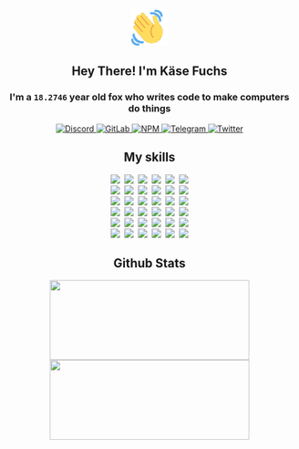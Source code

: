 <div><p align=center><img src=./resources/images/wave.gif width=64px height=64px></p><h2 align=center>Hey There! I'm Käse Fuchs</h2><h3 align=center>I'm a <code>18.2746</code> year old fox who writes code to make computers do things</h3><p align=center><a href=https://discord.com/users/507526681125322772><img alt=Discord src="https://img.shields.io/badge/Discord-5865F2?logo=discord&logoColor=white&style=flat-square#b5c328f5a6c8b784687721fc9ab92e99"> </a><a href=https://gitlab.com/kasefuchs><img alt=GitLab src="https://img.shields.io/badge/GitLab-330F63?logo=gitlab&logoColor=white&style=flat-square#b5c328f5a6c8b784687721fc9ab92e99"> </a><a href=https://npmjs.com/~kasefuchs><img alt=NPM src="https://img.shields.io/badge/NPM-CB3837?logo=npm&logoColor=white&style=flat-square#b5c328f5a6c8b784687721fc9ab92e99"> </a><a href=https://t.me/kasefuchs><img alt=Telegram src="https://img.shields.io/badge/Telegram-2CA5E0?logo=telegram&logoColor=white&style=flat-square#b5c328f5a6c8b784687721fc9ab92e99"> </a><a href=https://twitter.com/kasefuchs><img alt=Twitter src="https://img.shields.io/badge/Twitter-1DA1F2?logo=twitter&logoColor=white&style=flat-square#b5c328f5a6c8b784687721fc9ab92e99"></a></p><h2 align=center>My skills</h2><p align=center><a href=https://aws.amazon.com/ ><picture><source srcset="https://skillicons.dev/icons?i=aws&theme=dark#b5c328f5a6c8b784687721fc9ab92e99" media="(prefers-color-scheme: dark)"><source srcset="https://skillicons.dev/icons?i=aws&theme=light#b5c328f5a6c8b784687721fc9ab92e99" media="(prefers-color-scheme: light), (prefers-color-scheme: no-preference)"><img src="https://skillicons.dev/icons?i=aws&theme=light#b5c328f5a6c8b784687721fc9ab92e99"></picture></a>&nbsp;&nbsp;<a href=https://en.wikipedia.org/wiki/Bash_(Unix_shell)><picture><source srcset="https://skillicons.dev/icons?i=bash&theme=dark#b5c328f5a6c8b784687721fc9ab92e99" media="(prefers-color-scheme: dark)"><source srcset="https://skillicons.dev/icons?i=bash&theme=light#b5c328f5a6c8b784687721fc9ab92e99" media="(prefers-color-scheme: light), (prefers-color-scheme: no-preference)"><img src="https://skillicons.dev/icons?i=bash&theme=light#b5c328f5a6c8b784687721fc9ab92e99"></picture></a>&nbsp;&nbsp;<a href=https://discord.com/developers/docs><picture><source srcset="https://skillicons.dev/icons?i=bots&theme=dark#b5c328f5a6c8b784687721fc9ab92e99" media="(prefers-color-scheme: dark)"><source srcset="https://skillicons.dev/icons?i=bots&theme=light#b5c328f5a6c8b784687721fc9ab92e99" media="(prefers-color-scheme: light), (prefers-color-scheme: no-preference)"><img src="https://skillicons.dev/icons?i=bots&theme=light#b5c328f5a6c8b784687721fc9ab92e99"></picture></a>&nbsp;&nbsp;<a href=https://www.cloudflare.com/ ><picture><source srcset="https://skillicons.dev/icons?i=cloudflare&theme=dark#b5c328f5a6c8b784687721fc9ab92e99" media="(prefers-color-scheme: dark)"><source srcset="https://skillicons.dev/icons?i=cloudflare&theme=light#b5c328f5a6c8b784687721fc9ab92e99" media="(prefers-color-scheme: light), (prefers-color-scheme: no-preference)"><img src="https://skillicons.dev/icons?i=cloudflare&theme=light#b5c328f5a6c8b784687721fc9ab92e99"></picture></a>&nbsp;&nbsp;<a href=https://en.wikipedia.org/wiki/CSS><picture><source srcset="https://skillicons.dev/icons?i=css&theme=dark#b5c328f5a6c8b784687721fc9ab92e99" media="(prefers-color-scheme: dark)"><source srcset="https://skillicons.dev/icons?i=css&theme=light#b5c328f5a6c8b784687721fc9ab92e99" media="(prefers-color-scheme: light), (prefers-color-scheme: no-preference)"><img src="https://skillicons.dev/icons?i=css&theme=light#b5c328f5a6c8b784687721fc9ab92e99"></picture></a>&nbsp;&nbsp;<a href=https://www.docker.com/ ><picture><source srcset="https://skillicons.dev/icons?i=docker&theme=dark#b5c328f5a6c8b784687721fc9ab92e99" media="(prefers-color-scheme: dark)"><source srcset="https://skillicons.dev/icons?i=docker&theme=light#b5c328f5a6c8b784687721fc9ab92e99" media="(prefers-color-scheme: light), (prefers-color-scheme: no-preference)"><img src="https://skillicons.dev/icons?i=docker&theme=light#b5c328f5a6c8b784687721fc9ab92e99"></picture></a><br><a href=https://www.electronjs.org/ ><picture><source srcset="https://skillicons.dev/icons?i=electron&theme=dark#b5c328f5a6c8b784687721fc9ab92e99" media="(prefers-color-scheme: dark)"><source srcset="https://skillicons.dev/icons?i=electron&theme=light#b5c328f5a6c8b784687721fc9ab92e99" media="(prefers-color-scheme: light), (prefers-color-scheme: no-preference)"><img src="https://skillicons.dev/icons?i=electron&theme=light#b5c328f5a6c8b784687721fc9ab92e99"></picture></a>&nbsp;&nbsp;<a href=https://expressjs.com/ ><picture><source srcset="https://skillicons.dev/icons?i=express&theme=dark#b5c328f5a6c8b784687721fc9ab92e99" media="(prefers-color-scheme: dark)"><source srcset="https://skillicons.dev/icons?i=express&theme=light#b5c328f5a6c8b784687721fc9ab92e99" media="(prefers-color-scheme: light), (prefers-color-scheme: no-preference)"><img src="https://skillicons.dev/icons?i=express&theme=light#b5c328f5a6c8b784687721fc9ab92e99"></picture></a>&nbsp;&nbsp;<a href=https://www.figma.com/ ><picture><source srcset="https://skillicons.dev/icons?i=figma&theme=dark#b5c328f5a6c8b784687721fc9ab92e99" media="(prefers-color-scheme: dark)"><source srcset="https://skillicons.dev/icons?i=figma&theme=light#b5c328f5a6c8b784687721fc9ab92e99" media="(prefers-color-scheme: light), (prefers-color-scheme: no-preference)"><img src="https://skillicons.dev/icons?i=figma&theme=light#b5c328f5a6c8b784687721fc9ab92e99"></picture></a>&nbsp;&nbsp;<a href=https://firebase.google.com/ ><picture><source srcset="https://skillicons.dev/icons?i=firebase&theme=dark#b5c328f5a6c8b784687721fc9ab92e99" media="(prefers-color-scheme: dark)"><source srcset="https://skillicons.dev/icons?i=firebase&theme=light#b5c328f5a6c8b784687721fc9ab92e99" media="(prefers-color-scheme: light), (prefers-color-scheme: no-preference)"><img src="https://skillicons.dev/icons?i=firebase&theme=light#b5c328f5a6c8b784687721fc9ab92e99"></picture></a>&nbsp;&nbsp;<a href=https://flask.palletsprojects.com/ ><picture><source srcset="https://skillicons.dev/icons?i=flask&theme=dark#b5c328f5a6c8b784687721fc9ab92e99" media="(prefers-color-scheme: dark)"><source srcset="https://skillicons.dev/icons?i=flask&theme=light#b5c328f5a6c8b784687721fc9ab92e99" media="(prefers-color-scheme: light), (prefers-color-scheme: no-preference)"><img src="https://skillicons.dev/icons?i=flask&theme=light#b5c328f5a6c8b784687721fc9ab92e99"></picture></a>&nbsp;&nbsp;<a href=https://cloud.google.com/ ><picture><source srcset="https://skillicons.dev/icons?i=gcp&theme=dark#b5c328f5a6c8b784687721fc9ab92e99" media="(prefers-color-scheme: dark)"><source srcset="https://skillicons.dev/icons?i=gcp&theme=light#b5c328f5a6c8b784687721fc9ab92e99" media="(prefers-color-scheme: light), (prefers-color-scheme: no-preference)"><img src="https://skillicons.dev/icons?i=gcp&theme=light#b5c328f5a6c8b784687721fc9ab92e99"></picture></a><br><a href=https://git-scm.com/ ><picture><source srcset="https://skillicons.dev/icons?i=git&theme=dark#b5c328f5a6c8b784687721fc9ab92e99" media="(prefers-color-scheme: dark)"><source srcset="https://skillicons.dev/icons?i=git&theme=light#b5c328f5a6c8b784687721fc9ab92e99" media="(prefers-color-scheme: light), (prefers-color-scheme: no-preference)"><img src="https://skillicons.dev/icons?i=git&theme=light#b5c328f5a6c8b784687721fc9ab92e99"></picture></a>&nbsp;&nbsp;<a href=https://github.com/ ><picture><source srcset="https://skillicons.dev/icons?i=github&theme=dark#b5c328f5a6c8b784687721fc9ab92e99" media="(prefers-color-scheme: dark)"><source srcset="https://skillicons.dev/icons?i=github&theme=light#b5c328f5a6c8b784687721fc9ab92e99" media="(prefers-color-scheme: light), (prefers-color-scheme: no-preference)"><img src="https://skillicons.dev/icons?i=github&theme=light#b5c328f5a6c8b784687721fc9ab92e99"></picture></a>&nbsp;&nbsp;<a href=https://gitlab.com/ ><picture><source srcset="https://skillicons.dev/icons?i=gitlab&theme=dark#b5c328f5a6c8b784687721fc9ab92e99" media="(prefers-color-scheme: dark)"><source srcset="https://skillicons.dev/icons?i=gitlab&theme=light#b5c328f5a6c8b784687721fc9ab92e99" media="(prefers-color-scheme: light), (prefers-color-scheme: no-preference)"><img src="https://skillicons.dev/icons?i=gitlab&theme=light#b5c328f5a6c8b784687721fc9ab92e99"></picture></a>&nbsp;&nbsp;<a href=https://www.heroku.com/ ><picture><source srcset="https://skillicons.dev/icons?i=heroku&theme=dark#b5c328f5a6c8b784687721fc9ab92e99" media="(prefers-color-scheme: dark)"><source srcset="https://skillicons.dev/icons?i=heroku&theme=light#b5c328f5a6c8b784687721fc9ab92e99" media="(prefers-color-scheme: light), (prefers-color-scheme: no-preference)"><img src="https://skillicons.dev/icons?i=heroku&theme=light#b5c328f5a6c8b784687721fc9ab92e99"></picture></a>&nbsp;&nbsp;<a href=https://en.wikipedia.org/wiki/HTML><picture><source srcset="https://skillicons.dev/icons?i=html&theme=dark#b5c328f5a6c8b784687721fc9ab92e99" media="(prefers-color-scheme: dark)"><source srcset="https://skillicons.dev/icons?i=html&theme=light#b5c328f5a6c8b784687721fc9ab92e99" media="(prefers-color-scheme: light), (prefers-color-scheme: no-preference)"><img src="https://skillicons.dev/icons?i=html&theme=light#b5c328f5a6c8b784687721fc9ab92e99"></picture></a>&nbsp;&nbsp;<a href=https://en.wikipedia.org/wiki/JavaScript><picture><source srcset="https://skillicons.dev/icons?i=js&theme=dark#b5c328f5a6c8b784687721fc9ab92e99" media="(prefers-color-scheme: dark)"><source srcset="https://skillicons.dev/icons?i=js&theme=light#b5c328f5a6c8b784687721fc9ab92e99" media="(prefers-color-scheme: light), (prefers-color-scheme: no-preference)"><img src="https://skillicons.dev/icons?i=js&theme=light#b5c328f5a6c8b784687721fc9ab92e99"></picture></a><br><a href=https://en.wikipedia.org/wiki/Linux><picture><source srcset="https://skillicons.dev/icons?i=linux&theme=dark#b5c328f5a6c8b784687721fc9ab92e99" media="(prefers-color-scheme: dark)"><source srcset="https://skillicons.dev/icons?i=linux&theme=light#b5c328f5a6c8b784687721fc9ab92e99" media="(prefers-color-scheme: light), (prefers-color-scheme: no-preference)"><img src="https://skillicons.dev/icons?i=linux&theme=light#b5c328f5a6c8b784687721fc9ab92e99"></picture></a>&nbsp;&nbsp;<a href=https://mui.com/ ><picture><source srcset="https://skillicons.dev/icons?i=materialui&theme=dark#b5c328f5a6c8b784687721fc9ab92e99" media="(prefers-color-scheme: dark)"><source srcset="https://skillicons.dev/icons?i=materialui&theme=light#b5c328f5a6c8b784687721fc9ab92e99" media="(prefers-color-scheme: light), (prefers-color-scheme: no-preference)"><img src="https://skillicons.dev/icons?i=materialui&theme=light#b5c328f5a6c8b784687721fc9ab92e99"></picture></a>&nbsp;&nbsp;<a href=https://en.wikipedia.org/wiki/Markdown><picture><source srcset="https://skillicons.dev/icons?i=md&theme=dark#b5c328f5a6c8b784687721fc9ab92e99" media="(prefers-color-scheme: dark)"><source srcset="https://skillicons.dev/icons?i=md&theme=light#b5c328f5a6c8b784687721fc9ab92e99" media="(prefers-color-scheme: light), (prefers-color-scheme: no-preference)"><img src="https://skillicons.dev/icons?i=md&theme=light#b5c328f5a6c8b784687721fc9ab92e99"></picture></a>&nbsp;&nbsp;<a href=https://www.mongodb.com/ ><picture><source srcset="https://skillicons.dev/icons?i=mongodb&theme=dark#b5c328f5a6c8b784687721fc9ab92e99" media="(prefers-color-scheme: dark)"><source srcset="https://skillicons.dev/icons?i=mongodb&theme=light#b5c328f5a6c8b784687721fc9ab92e99" media="(prefers-color-scheme: light), (prefers-color-scheme: no-preference)"><img src="https://skillicons.dev/icons?i=mongodb&theme=light#b5c328f5a6c8b784687721fc9ab92e99"></picture></a>&nbsp;&nbsp;<a href=https://www.mysql.com/ ><picture><source srcset="https://skillicons.dev/icons?i=mysql&theme=dark#b5c328f5a6c8b784687721fc9ab92e99" media="(prefers-color-scheme: dark)"><source srcset="https://skillicons.dev/icons?i=mysql&theme=light#b5c328f5a6c8b784687721fc9ab92e99" media="(prefers-color-scheme: light), (prefers-color-scheme: no-preference)"><img src="https://skillicons.dev/icons?i=mysql&theme=light#b5c328f5a6c8b784687721fc9ab92e99"></picture></a>&nbsp;&nbsp;<a href=https://nextjs.org/ ><picture><source srcset="https://skillicons.dev/icons?i=nextjs&theme=dark#b5c328f5a6c8b784687721fc9ab92e99" media="(prefers-color-scheme: dark)"><source srcset="https://skillicons.dev/icons?i=nextjs&theme=light#b5c328f5a6c8b784687721fc9ab92e99" media="(prefers-color-scheme: light), (prefers-color-scheme: no-preference)"><img src="https://skillicons.dev/icons?i=nextjs&theme=light#b5c328f5a6c8b784687721fc9ab92e99"></picture></a><br><a href=https://nodejs.org/en/ ><picture><source srcset="https://skillicons.dev/icons?i=nodejs&theme=dark#b5c328f5a6c8b784687721fc9ab92e99" media="(prefers-color-scheme: dark)"><source srcset="https://skillicons.dev/icons?i=nodejs&theme=light#b5c328f5a6c8b784687721fc9ab92e99" media="(prefers-color-scheme: light), (prefers-color-scheme: no-preference)"><img src="https://skillicons.dev/icons?i=nodejs&theme=light#b5c328f5a6c8b784687721fc9ab92e99"></picture></a>&nbsp;&nbsp;<a href=https://www.postgresql.org/ ><picture><source srcset="https://skillicons.dev/icons?i=postgres&theme=dark#b5c328f5a6c8b784687721fc9ab92e99" media="(prefers-color-scheme: dark)"><source srcset="https://skillicons.dev/icons?i=postgres&theme=light#b5c328f5a6c8b784687721fc9ab92e99" media="(prefers-color-scheme: light), (prefers-color-scheme: no-preference)"><img src="https://skillicons.dev/icons?i=postgres&theme=light#b5c328f5a6c8b784687721fc9ab92e99"></picture></a>&nbsp;&nbsp;<a href=https://learn.microsoft.com/en-us/powershell/ ><picture><source srcset="https://skillicons.dev/icons?i=powershell&theme=dark#b5c328f5a6c8b784687721fc9ab92e99" media="(prefers-color-scheme: dark)"><source srcset="https://skillicons.dev/icons?i=powershell&theme=light#b5c328f5a6c8b784687721fc9ab92e99" media="(prefers-color-scheme: light), (prefers-color-scheme: no-preference)"><img src="https://skillicons.dev/icons?i=powershell&theme=light#b5c328f5a6c8b784687721fc9ab92e99"></picture></a>&nbsp;&nbsp;<a href=https://www.python.org/ ><picture><source srcset="https://skillicons.dev/icons?i=py&theme=dark#b5c328f5a6c8b784687721fc9ab92e99" media="(prefers-color-scheme: dark)"><source srcset="https://skillicons.dev/icons?i=py&theme=light#b5c328f5a6c8b784687721fc9ab92e99" media="(prefers-color-scheme: light), (prefers-color-scheme: no-preference)"><img src="https://skillicons.dev/icons?i=py&theme=light#b5c328f5a6c8b784687721fc9ab92e99"></picture></a>&nbsp;&nbsp;<a href=https://www.raspberrypi.org/ ><picture><source srcset="https://skillicons.dev/icons?i=raspberrypi&theme=dark#b5c328f5a6c8b784687721fc9ab92e99" media="(prefers-color-scheme: dark)"><source srcset="https://skillicons.dev/icons?i=raspberrypi&theme=light#b5c328f5a6c8b784687721fc9ab92e99" media="(prefers-color-scheme: light), (prefers-color-scheme: no-preference)"><img src="https://skillicons.dev/icons?i=raspberrypi&theme=light#b5c328f5a6c8b784687721fc9ab92e99"></picture></a>&nbsp;&nbsp;<a href=https://reactjs.org/ ><picture><source srcset="https://skillicons.dev/icons?i=react&theme=dark#b5c328f5a6c8b784687721fc9ab92e99" media="(prefers-color-scheme: dark)"><source srcset="https://skillicons.dev/icons?i=react&theme=light#b5c328f5a6c8b784687721fc9ab92e99" media="(prefers-color-scheme: light), (prefers-color-scheme: no-preference)"><img src="https://skillicons.dev/icons?i=react&theme=light#b5c328f5a6c8b784687721fc9ab92e99"></picture></a><br><a href=https://redux.js.org/ ><picture><source srcset="https://skillicons.dev/icons?i=redux&theme=dark#b5c328f5a6c8b784687721fc9ab92e99" media="(prefers-color-scheme: dark)"><source srcset="https://skillicons.dev/icons?i=redux&theme=light#b5c328f5a6c8b784687721fc9ab92e99" media="(prefers-color-scheme: light), (prefers-color-scheme: no-preference)"><img src="https://skillicons.dev/icons?i=redux&theme=light#b5c328f5a6c8b784687721fc9ab92e99"></picture></a>&nbsp;&nbsp;<a href=https://en.wikipedia.org/wiki/Regular_expression><picture><source srcset="https://skillicons.dev/icons?i=regex&theme=dark#b5c328f5a6c8b784687721fc9ab92e99" media="(prefers-color-scheme: dark)"><source srcset="https://skillicons.dev/icons?i=regex&theme=light#b5c328f5a6c8b784687721fc9ab92e99" media="(prefers-color-scheme: light), (prefers-color-scheme: no-preference)"><img src="https://skillicons.dev/icons?i=regex&theme=light#b5c328f5a6c8b784687721fc9ab92e99"></picture></a>&nbsp;&nbsp;<a href=https://en.wikipedia.org/wiki/Sass_(stylesheet_language)><picture><source srcset="https://skillicons.dev/icons?i=sass&theme=dark#b5c328f5a6c8b784687721fc9ab92e99" media="(prefers-color-scheme: dark)"><source srcset="https://skillicons.dev/icons?i=sass&theme=light#b5c328f5a6c8b784687721fc9ab92e99" media="(prefers-color-scheme: light), (prefers-color-scheme: no-preference)"><img src="https://skillicons.dev/icons?i=sass&theme=light#b5c328f5a6c8b784687721fc9ab92e99"></picture></a>&nbsp;&nbsp;<a href=https://www.typescriptlang.org/ ><picture><source srcset="https://skillicons.dev/icons?i=ts&theme=dark#b5c328f5a6c8b784687721fc9ab92e99" media="(prefers-color-scheme: dark)"><source srcset="https://skillicons.dev/icons?i=ts&theme=light#b5c328f5a6c8b784687721fc9ab92e99" media="(prefers-color-scheme: light), (prefers-color-scheme: no-preference)"><img src="https://skillicons.dev/icons?i=ts&theme=light#b5c328f5a6c8b784687721fc9ab92e99"></picture></a>&nbsp;&nbsp;<a href=https://unity.com/ ><picture><source srcset="https://skillicons.dev/icons?i=unity&theme=dark#b5c328f5a6c8b784687721fc9ab92e99" media="(prefers-color-scheme: dark)"><source srcset="https://skillicons.dev/icons?i=unity&theme=light#b5c328f5a6c8b784687721fc9ab92e99" media="(prefers-color-scheme: light), (prefers-color-scheme: no-preference)"><img src="https://skillicons.dev/icons?i=unity&theme=light#b5c328f5a6c8b784687721fc9ab92e99"></picture></a>&nbsp;&nbsp;<a href=https://workers.cloudflare.com/ ><picture><source srcset="https://skillicons.dev/icons?i=workers&theme=dark#b5c328f5a6c8b784687721fc9ab92e99" media="(prefers-color-scheme: dark)"><source srcset="https://skillicons.dev/icons?i=workers&theme=light#b5c328f5a6c8b784687721fc9ab92e99" media="(prefers-color-scheme: light), (prefers-color-scheme: no-preference)"><img src="https://skillicons.dev/icons?i=workers&theme=light#b5c328f5a6c8b784687721fc9ab92e99"></picture></a><br></p><h2 align=center>Github Stats</h2><p align=center><picture><source srcset="https://github-readme-stats-kasefuchs.vercel.app/api/?count_private=true&hide_border=true&hide_rank=true&line_height=20&hide_title=true&username=Kasefuchs&theme=dark#b5c328f5a6c8b784687721fc9ab92e99" media="(prefers-color-scheme: dark)"><source srcset="https://github-readme-stats-kasefuchs.vercel.app/api/?count_private=true&hide_border=true&hide_rank=true&line_height=20&hide_title=true&username=Kasefuchs&theme=light#b5c328f5a6c8b784687721fc9ab92e99" media="(prefers-color-scheme: light), (prefers-color-scheme: no-preference)"><img align=middle width=350 height=140 src="https://github-readme-stats-kasefuchs.vercel.app/api/?count_private=true&hide_border=true&hide_rank=true&line_height=20&hide_title=true&username=Kasefuchs&theme=light#b5c328f5a6c8b784687721fc9ab92e99"></picture><picture><source srcset="https://github-readme-stats-kasefuchs.vercel.app/api/top-langs/?count_private=true&hide_border=true&layout=compact&username=Kasefuchs&theme=dark#b5c328f5a6c8b784687721fc9ab92e99" media="(prefers-color-scheme: dark)"><source srcset="https://github-readme-stats-kasefuchs.vercel.app/api/top-langs/?count_private=true&hide_border=true&layout=compact&username=Kasefuchs&theme=light#b5c328f5a6c8b784687721fc9ab92e99" media="(prefers-color-scheme: light), (prefers-color-scheme: no-preference)"><img align=middle width=350 height=140 src="https://github-readme-stats-kasefuchs.vercel.app/api/top-langs/?count_private=true&hide_border=true&layout=compact&username=Kasefuchs&theme=light#b5c328f5a6c8b784687721fc9ab92e99"></picture></p><img src="https://hit.yhype.me/github/profile?user_id=64592097#b5c328f5a6c8b784687721fc9ab92e99" alt=""></div>